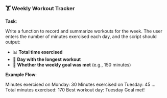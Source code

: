 
### 🏋️ Weekly Workout Tracker

**Task**:

Write a function to record and summarize workouts for the week. The user enters the number of minutes exercised each day, and the script should output:

- 📊 **Total time exercised**
- 🥇 **Day with the longest workout**
- 🎯 **Whether the weekly goal was met** (e.g., 150 minutes)

**Example Flow**:

Minutes exercised on Monday: 30
Minutes exercised on Tuesday: 45
...
Total minutes exercised: 170
Best workout day: Tuesday
Goal met!